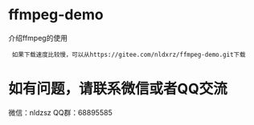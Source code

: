 # ffmpeg-demo
介绍ffmpeg的使用

``` 如果下载速度比较慢，可以从https://gitee.com/nldxrz/ffmpeg-demo.git下载```

# 如有问题，请联系微信或者QQ交流
微信：nldzsz
QQ群：68895585
